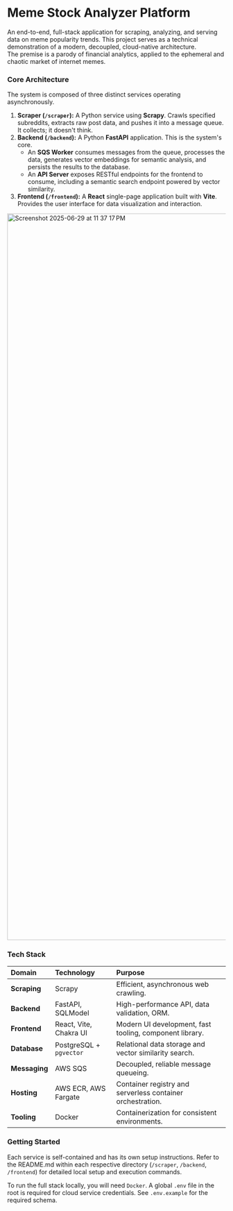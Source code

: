 # **Meme Stock Analyzer Platform**

An end-to-end, full-stack application for scraping, analyzing, and serving data on meme popularity trends. This project serves as a technical demonstration of a modern, decoupled, cloud-native architecture.  
The premise is a parody of financial analytics, applied to the ephemeral and chaotic market of internet memes.

### **Core Architecture**

The system is composed of three distinct services operating asynchronously.

1. **Scraper (`/scraper`):** A Python service using **Scrapy**. Crawls specified subreddits, extracts raw post data, and pushes it into a message queue. It collects; it doesn't think.  
2. **Backend (`/backend`):** A Python **FastAPI** application. This is the system's core.  
   * An **SQS Worker** consumes messages from the queue, processes the data, generates vector embeddings for semantic analysis, and persists the results to the database.  
   * An **API Server** exposes RESTful endpoints for the frontend to consume, including a semantic search endpoint powered by vector similarity.  
3. **Frontend (`/frontend`):** A **React** single-page application built with **Vite**. Provides the user interface for data visualization and interaction.

<img width="1675" alt="Screenshot 2025-06-29 at 11 37 17 PM" src="https://github.com/user-attachments/assets/73322bff-2584-476a-a52e-8a28e02b622f" />

### **Tech Stack**

| Domain | Technology | Purpose |
| :---- | :---- | :---- |
| **Scraping** | Scrapy | Efficient, asynchronous web crawling. |
| **Backend** | FastAPI, SQLModel | High-performance API, data validation, ORM. |
| **Frontend** | React, Vite, Chakra UI | Modern UI development, fast tooling, component library. |
| **Database** | PostgreSQL \+ `pgvector` | Relational data storage and vector similarity search. |
| **Messaging** | AWS SQS | Decoupled, reliable message queueing. |
| **Hosting** | AWS ECR, AWS Fargate | Container registry and serverless container orchestration. |
| **Tooling** | Docker | Containerization for consistent environments. |

### **Getting Started**

Each service is self-contained and has its own setup instructions. Refer to the README.md within each respective directory (`/scraper`, `/backend`, `/frontend`) for detailed local setup and execution commands. 

To run the full stack locally, you will need `Docker`. A global `.env` file in the root is required for cloud service credentials. See `.env.example` for the required schema.
